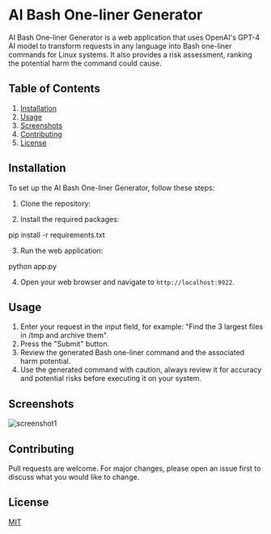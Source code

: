 # AI Bash One-liner Generator

AI Bash One-liner Generator is a web application that uses OpenAI's GPT-4 AI model to transform requests in any language into Bash one-liner commands for Linux systems. It also provides a risk assessment, ranking the potential harm the command could cause.

## Table of Contents

1. [Installation](#installation)
2. [Usage](#usage)
3. [Screenshots](#screenshots)
4. [Contributing](#contributing)
5. [License](#license)

## Installation

To set up the AI Bash One-liner Generator, follow these steps:

1. Clone the repository:


2. Install the required packages:

pip install -r requirements.txt

3. Run the web application:

python app.py

4. Open your web browser and navigate to `http://localhost:9922`.

## Usage

1. Enter your request in the input field, for example: "Find the 3 largest files in /tmp and archive them".
2. Press the "Submit" button.
3. Review the generated Bash one-liner command and the associated harm potential.
4. Use the generated command with caution, always review it for accuracy and potential risks before executing it on your system.

## Screenshots

![screenshot1](https://github.com/jasona7/ai_bash_oneliner_generator/blob/main/screenshots/screenshot1.png?raw=true)

## Contributing

Pull requests are welcome. For major changes, please open an issue first to discuss what you would like to change.

## License

[MIT](./LICENSE)
